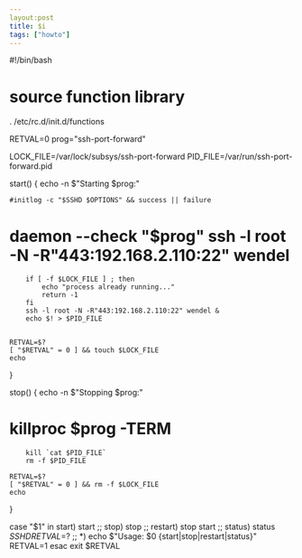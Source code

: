 ```yaml
---
layout:post
title: $i
tags: ["howto"]
---
```


#!/bin/bash
#
# source function library
. /etc/rc.d/init.d/functions

RETVAL=0
prog="ssh-port-forward"

LOCK_FILE=/var/lock/subsys/ssh-port-forward
PID_FILE=/var/run/ssh-port-forward.pid

start()
{
	echo -n $"Starting $prog:"

	#initlog -c "$SSHD $OPTIONS" && success || failure
#       daemon --check "$prog" ssh -l root -N -R"443:192.168.2.110:22" wendel
        if [ -f $LOCK_FILE ] ; then
            echo "process already running..."
            return -1
        fi
        ssh -l root -N -R"443:192.168.2.110:22" wendel &
        echo $! > $PID_FILE


	RETVAL=$?
	[ "$RETVAL" = 0 ] && touch $LOCK_FILE
	echo
}

stop()
{
	echo -n $"Stopping $prog:"

#	killproc $prog -TERM
        kill `cat $PID_FILE`
        rm -f $PID_FILE

	RETVAL=$?
	[ "$RETVAL" = 0 ] && rm -f $LOCK_FILE
	echo
}

case "$1" in
	start)
		start
		;;
	stop)
		stop
		;;
	restart)
		stop
		start
		;;
	status)
		status $SSHD
		RETVAL=$?
		;;
	*)
		echo $"Usage: $0 {start|stop|restart|status}"
		RETVAL=1
esac
exit $RETVAL
